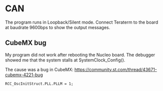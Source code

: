 # CAN

The program runs in Loopback/Silent mode. Connect Teraterm to the board at baudrate 9600bps to show the output messages.

## CubeMX bug

My program did not work after rebooting the Nucleo board.
The debugger showed me that the system stalls at SystemClock_Config().

The cause was a bug in CubeMX: https://community.st.com/thread/43671-cubemx-4221-bug

```
RCC_OscInitStruct.PLL.PLLM = 1;
```
